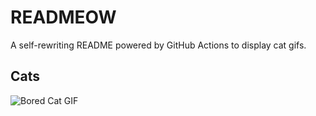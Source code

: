 # READMEOW

A self-rewriting README powered by GitHub Actions to display cat gifs.

## Cats

![Bored Cat GIF](https://media1.giphy.com/media/v1.Y2lkPTlhY2QwMmRhdDE2MnBwZmU3bXBkcmY5b3Rub20xd2d1dWh5aThkOXZ6ZzZwbXJrbCZlcD12MV9naWZzX3NlYXJjaCZjdD1n/mlvseq9yvZhba/200.gif)
